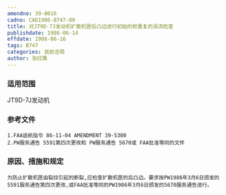 ```yaml
---
amendno: 39-0016  
cadno: CAD1986-B747-09  
title: 对JT9D-7J发动机扩散机匣后凸边进行初始的和重复的涡流检查  
publishdate: 1986-06-14  
effdate: 1986-06-16  
tags: B747  
categories: 民航总局  
author: 张红鹰  
---
```

  
### 适用范围  
JT9D-7J发动机  
  
<!--more-->  
### 参考文件  
    1.FAA适航指令 86-11-04 AMENDMENT 39-5300  
    2.PW服务通告 5591第四次更改和 PW服务通告 5670或 FAA批准等同的文件  
  
### 原因、措施和规定  
    为防止扩散机匣由裂纹引起的断裂,应检查扩散机匣的后凸边。要求按PW1986年3月6日颁发的5591服务通告第四次更改,或FAA批准等同的PW1986年3月6日颁发的5670服务通告进行。  
